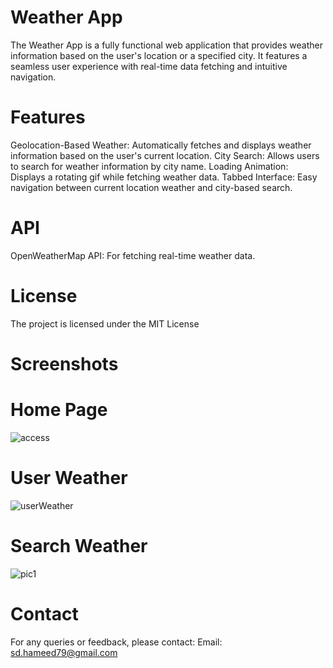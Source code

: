 # Weather App
The Weather App is a fully functional web application that provides weather information based on the user's location or a specified city. It features a seamless user experience with real-time data fetching and intuitive navigation.

# Features
Geolocation-Based Weather: Automatically fetches and displays weather information based on the user's current location.
City Search: Allows users to search for weather information by city name.
Loading Animation: Displays a rotating gif while fetching weather data.
Tabbed Interface: Easy navigation between current location weather and city-based search.

# API
OpenWeatherMap API: For fetching real-time weather data.

# License
The project is licensed under the MIT License

# Screenshots

# Home Page
![access](https://github.com/user-attachments/assets/a1782235-ce8d-4fd1-8345-32b812868c39)

# User Weather
![userWeather](https://github.com/user-attachments/assets/9e363148-8cca-4d7b-a66e-53df5a0aba26)

# Search Weather
![pic1](https://github.com/user-attachments/assets/ff2565d1-43f2-46fa-adc9-308d95a90107)

# Contact 
For any queries or feedback, please contact:
Email: sd.hameed79@gmail.com

